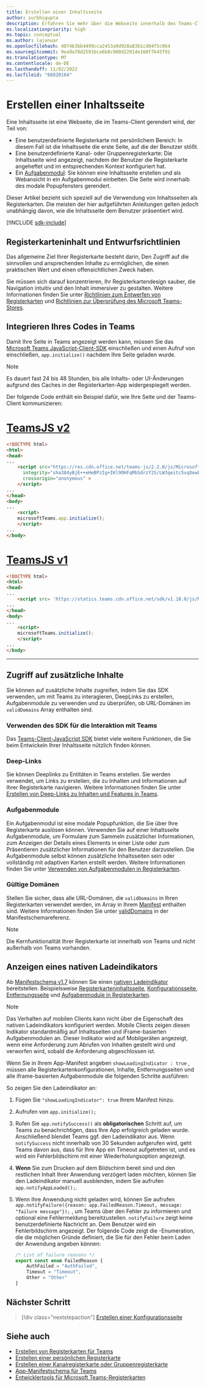 ```yaml
---
title: Erstellen einer Inhaltsseite
author: surbhigupta
description: Erfahren Sie mehr über die Webseite innerhalb des Teams-Clients und ist Teil der benutzerdefinierten Registerkarte "Persönlich", "Kanal" oder "Gruppe". Erstellen Sie eine Inhaltsseite, und betten Sie sie als Webansicht innerhalb des Aufgabenmoduls ein.
ms.localizationpriority: high
ms.topic: conceptual
ms.author: lajanuar
ms.openlocfilehash: 4074b3bb4499cca2453a9d928a83b1cd04f5c064
ms.sourcegitcommit: 9ea9a70d2591bce6b8c980d22014e160f7b45f91
ms.translationtype: MT
ms.contentlocale: de-DE
ms.lasthandoff: 11/02/2022
ms.locfileid: "68820164"
---
```

# <a name="create-a-content-page"></a>Erstellen einer Inhaltsseite

Eine Inhaltsseite ist eine Webseite, die im Teams-Client gerendert wird, der Teil von:

* Eine benutzerdefinierte Registerkarte mit persönlichem Bereich: In diesem Fall ist die Inhaltsseite die erste Seite, auf die der Benutzer stößt.
* Eine benutzerdefinierte Kanal- oder Gruppenregisterkarte: Die Inhaltsseite wird angezeigt, nachdem der Benutzer die Registerkarte angeheftet und im entsprechenden Kontext konfiguriert hat.
* Ein [Aufgabenmodul](~/task-modules-and-cards/what-are-task-modules.md): Sie können eine Inhaltsseite erstellen und als Webansicht in ein Aufgabenmodul einbetten. Die Seite wird innerhalb des modale Popupfensters gerendert.

Dieser Artikel bezieht sich speziell auf die Verwendung von Inhaltsseiten als Registerkarten. Die meisten der hier aufgeführten Anleitungen gelten jedoch unabhängig davon, wie die Inhaltsseite dem Benutzer präsentiert wird.

[!INCLUDE [sdk-include](~/includes/sdk-include.md)]

## <a name="tab-content-and-design-guidelines"></a>Registerkarteninhalt und Entwurfsrichtlinien

Das allgemeine Ziel Ihrer Registerkarte besteht darin, Den Zugriff auf die sinnvollen und ansprechenden Inhalte zu ermöglichen, die einen praktischen Wert und einen offensichtlichen Zweck haben.

Sie müssen sich darauf konzentrieren, Ihr Registerkartendesign sauber, die Navigation intuitiv und den Inhalt immersiver zu gestalten. Weitere Informationen finden Sie unter [Richtlinien zum Entwerfen von Registerkarten](~/tabs/design/tabs.md) und [Richtlinien zur Überprüfung des Microsoft Teams-Stores](~/concepts/deploy-and-publish/appsource/prepare/teams-store-validation-guidelines.md).

## <a name="integrate-your-code-with-teams"></a>Integrieren Ihres Codes in Teams

Damit Ihre Seite in Teams angezeigt werden kann, müssen Sie das [Microsoft Teams JavaScript-Client-SDK](/javascript/api/overview/msteams-client?view=msteams-client-js-latest&preserve-view=true) einschließen und einen Aufruf von einschließen, `app.initialize()` nachdem Ihre Seite geladen wurde.

> [!NOTE]
> Es dauert fast 24 bis 48 Stunden, bis alle Inhalts- oder UI-Änderungen aufgrund des Caches in der Registerkarten-App widergespiegelt werden.

Der folgende Code enthält ein Beispiel dafür, wie Ihre Seite und der Teams-Client kommunizieren:

# <a name="teamsjs-v2"></a>[TeamsJS v2](#tab/teamsjs-v2)

```html
<!DOCTYPE html>
<html>
<head>
...
    <script src="https://res.cdn.office.net/teams-js/2.2.0/js/MicrosoftTeams.min.js" 
      integrity="sha384yBjE++eHeBPzIg+IKl9OHFqMbSdrzY2S/LW3qeitc5vqXewEYRWegByWzBN/chRh" 
      crossorigin="anonymous" >
    </script>
...
</head>
<body>
...
    <script>
    microsoftTeams.app.initialize();
    </script>
...
</body>
```

# <a name="teamsjs-v1"></a>[TeamsJS v1](#tab/teamsjs-v1)

```html
<!DOCTYPE html>
<html>
<head>
...
    <script src= 'https://statics.teams.cdn.office.net/sdk/v1.10.0/js/MicrosoftTeams.min.js'></script>
...
</head>
<body>
...
    <script>
    microsoftTeams.initialize();
    </script>
...
</body>
```

***

## <a name="access-additional-content"></a>Zugriff auf zusätzliche Inhalte

Sie können auf zusätzliche Inhalte zugreifen, indem Sie das SDK verwenden, um mit Teams zu interagieren, DeepLinks zu erstellen, Aufgabenmodule zu verwenden und zu überprüfen, ob URL-Domänen im `validDomains` Array enthalten sind.

### <a name="use-the-sdk-to-interact-with-teams"></a>Verwenden des SDK für die Interaktion mit Teams

Das [Teams-Client-JavaScript SDK](~/tabs/how-to/using-teams-client-sdk.md) bietet viele weitere Funktionen, die Sie beim Entwickeln Ihrer Inhaltsseite nützlich finden können.

### <a name="deep-links"></a>Deep-Links

Sie können Deeplinks zu Entitäten in Teams erstellen. Sie werden verwendet, um Links zu erstellen, die zu Inhalten und Informationen auf Ihrer Registerkarte navigieren. Weitere Informationen finden Sie unter [Erstellen von Deep-Links zu Inhalten und Features in Teams](~/concepts/build-and-test/deep-links.md).

### <a name="task-modules"></a>Aufgabenmodule

Ein Aufgabenmodul ist eine modale Popupfunktion, die Sie über Ihre Registerkarte auslösen können. Verwenden Sie auf einer Inhaltsseite Aufgabenmodule, um Formulare zum Sammeln zusätzlicher Informationen, zum Anzeigen der Details eines Elements in einer Liste oder zum Präsentieren zusätzlicher Informationen für den Benutzer darzustellen. Die Aufgabenmodule selbst können zusätzliche Inhaltsseiten sein oder vollständig mit adaptiven Karten erstellt werden. Weitere Informationen finden Sie unter [Verwenden von Aufgabenmodulen in Registerkarten](~/task-modules-and-cards/task-modules/task-modules-tabs.md).

### <a name="valid-domains"></a>Gültige Domänen

Stellen Sie sicher, dass alle URL-Domänen, die `validDomains` in Ihren Registerkarten verwendet werden, im Array in Ihrem [Manifest](~/concepts/build-and-test/apps-package.md) enthalten sind. Weitere Informationen finden Sie unter [validDomains](~/resources/schema/manifest-schema.md#validdomains) in der Manifestschemareferenz.

> [!NOTE]
> Die Kernfunktionalität Ihrer Registerkarte ist innerhalb von Teams und nicht außerhalb von Teams vorhanden.

## <a name="show-a-native-loading-indicator"></a>Anzeigen eines nativen Ladeindikators

Ab [Manifestschema v1.7](../../../resources/schema/manifest-schema.md) können Sie einen [nativen Ladeindikator](../../../resources/schema/manifest-schema.md#showloadingindicator) bereitstellen. Beispielsweise [Registerkarteninhaltsseite](#integrate-your-code-with-teams), [Konfigurationsseite](configuration-page.md), [Entfernungsseite](removal-page.md) und [Aufgabenmodule in Registerkarten](../../../task-modules-and-cards/task-modules/task-modules-tabs.md).

> [!NOTE]
>
> Das Verhalten auf mobilen Clients kann nicht über die Eigenschaft des nativen Ladeindikators konfiguriert werden. Mobile Clients zeigen diesen Indikator standardmäßig auf Inhaltsseiten und iFrame-basierten Aufgabenmodulen an. Dieser Indikator wird auf Mobilgeräten angezeigt, wenn eine Anforderung zum Abrufen von Inhalten gestellt wird und verworfen wird, sobald die Anforderung abgeschlossen ist.

Wenn Sie in Ihrem App-Manifest angeben `showLoadingIndicator : true`  , müssen alle Registerkartenkonfigurationen, Inhalte, Entfernungsseiten und alle iframe-basierten Aufgabenmodule die folgenden Schritte ausführen:

So zeigen Sie den Ladeindikator an:

1. Fügen Sie `"showLoadingIndicator": true` Ihrem Manifest hinzu.
1. Aufrufen von `app.initialize();`
1. Rufen Sie `app.notifySuccess()` als **obligatorischen** Schritt auf, um Teams zu benachrichtigen, dass Ihre App erfolgreich geladen wurde. Anschließend blendet Teams ggf. den Ladeindikator aus. Wenn `notifySuccess`  nicht innerhalb von 30 Sekunden aufgerufen wird, geht Teams davon aus, dass für Ihre App ein Timeout aufgetreten ist, und es wird ein Fehlerbildschirm mit einer Wiederholungsoption angezeigt.
1. **Wenn** Sie zum Drucken auf dem Bildschirm bereit sind und den restlichen Inhalt Ihrer Anwendung verzögert laden möchten, können Sie den Ladeindikator manuell ausblenden, indem Sie aufrufen `app.notifyAppLoaded();`.
1. Wenn Ihre Anwendung nicht geladen wird, können Sie aufrufen `app.notifyFailure({reason: app.FailedReason.Timeout, message: "failure message"});` , um Teams über den Fehler zu informieren und optional eine Fehlermeldung bereitzustellen. `notifyFailure` zeigt keine benutzerdefinierte Nachricht an. Dem Benutzer wird ein Fehlerbildschirm angezeigt. Der folgende Code zeigt die -Enumeration, die die möglichen Gründe definiert, die Sie für den Fehler beim Laden der Anwendung angeben können:

    ```typescript
    /* List of failure reasons */
    export const enum FailedReason {
        AuthFailed = "AuthFailed",
        Timeout = "Timeout",
        Other = "Other"
    }
    ```

## <a name="next-step"></a>Nächster Schritt

> [!div class="nextstepaction"]
> [Erstellen einer Konfigurationsseite](~/tabs/how-to/create-tab-pages/configuration-page.md)

## <a name="see-also"></a>Siehe auch

* [Erstellen von Registerkarten für Teams](../../what-are-tabs.md)
* [Erstellen einer persönlichen Registerkarte](../create-personal-tab.md)
* [Erstellen einer Kanalregisterkarte oder Gruppenregisterkarte](../create-channel-group-tab.md)
* [App-Manifestschema für Teams](../../../resources/schema/manifest-schema.md)
* [Entwicklertools für Microsoft Teams-Registerkarten](~/tabs/how-to/developer-tools.md)
